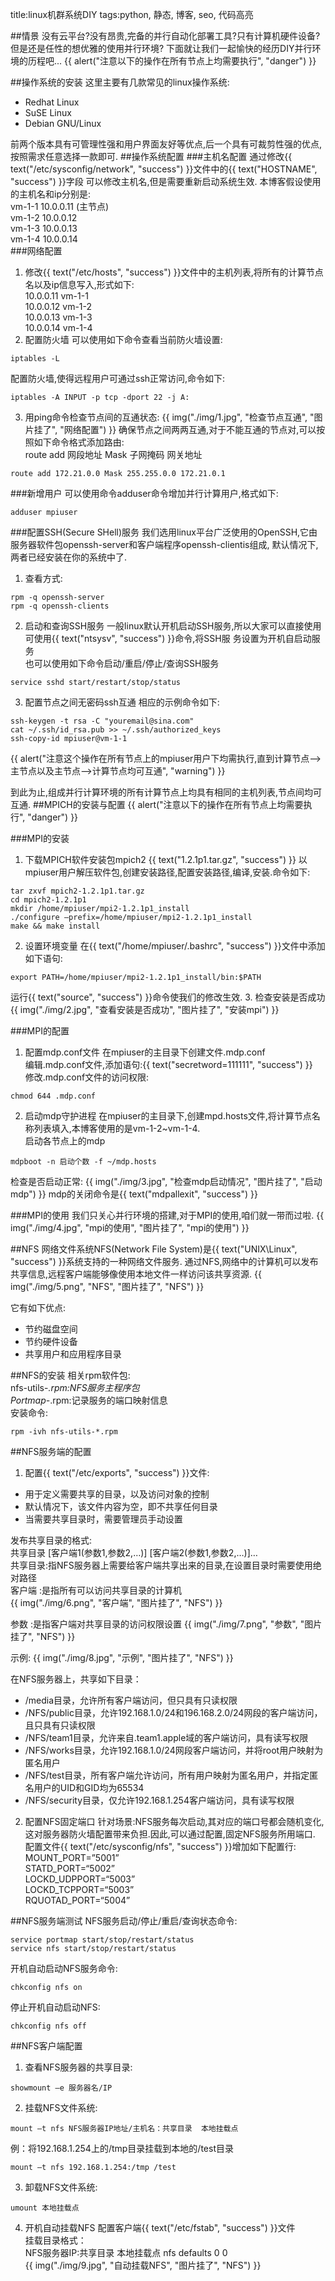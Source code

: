 title:linux机群系统DIY
tags:python, 静态, 博客, seo, 代码高亮      

##情景
没有云平台?没有昂贵,完备的并行自动化部署工具?只有计算机硬件设备?但是还是任性的想优雅的使用并行环境?
下面就让我们一起愉快的经历DIY并行环境的历程吧...
{{ alert("注意以下的操作在所有节点上均需要执行", "danger") }}

##操作系统的安装
这里主要有几款常见的linux操作系统:
 - Redhat Linux
 - SuSE Linux
 - Debian GNU/Linux

前两个版本具有可管理性强和用户界面友好等优点,后一个具有可裁剪性强的优点,按照需求任意选择一款即可.
##操作系统配置
###主机名配置
通过修改{{ text("/etc/sysconfig/network", "success") }}文件中的{{ text("HOSTNAME", "success") }}字段
可以修改主机名,但是需要重新启动系统生效.
本博客假设使用的主机名和ip分别是:    
  vm-1-1         10.0.0.11   (主节点)    
  vm-1-2         10.0.0.12    
  vm-1-3         10.0.0.13    
  vm-1-4         10.0.0.14    
###网络配置
1. 修改{{ text("/etc/hosts", "success") }}文件中的主机列表,将所有的计算节点名以及ip信息写入,形式如下:    
10.0.0.11    vm-1-1    
10.0.0.12    vm-1-2    
10.0.0.13    vm-1-3    
10.0.0.14    vm-1-4    
2. 配置防火墙
可以使用如下命令查看当前防火墙设置:
```shell
iptables -L
```
配置防火墙,使得远程用户可通过ssh正常访问,命令如下:
```shell
iptables -A INPUT -p tcp -dport 22 -j A:
```
3. 用ping命令检查节点间的互通状态:
{{ img("./img/1.jpg", "检查节点互通", "图片挂了", "网络配置") }}
确保节点之间两两互通,对于不能互通的节点对,可以按照如下命令格式添加路由:    
route add 网段地址 Mask 子网掩码 网关地址
```shell
route add 172.21.0.0 Mask 255.255.0.0 172.21.0.1
```

###新增用户
可以使用命令adduser命令增加并行计算用户,格式如下:
```shell
adduser mpiuser
```

###配置SSH(Secure SHell)服务
我们选用linux平台广泛使用的OpenSSH,它由服务器软件包openssh-server和客户端程序openssh-clientis组成,
默认情况下,两者已经安装在你的系统中了.
1. 查看方式:
```shell
rpm -q openssh-server
rpm -q openssh-clients
```
2. 启动和查询SSH服务
一般linux默认开机启动SSH服务,所以大家可以直接使用可使用{{ text("ntsysv", "success") }}命令,将SSH服
务设置为开机自启动服务    
也可以使用如下命令启动/重启/停止/查询SSH服务
```shell
service sshd start/restart/stop/status
```
3. 配置节点之间无密码ssh互通
相应的示例命令如下:
```shell
ssh-keygen -t rsa -C "youremail@sina.com"
cat ~/.ssh/id_rsa.pub >> ~/.ssh/authorized_keys
ssh-copy-id mpiuser@vm-1-1
```
{{ alert("注意这个操作在所有节点上的mpiuser用户下均需执行,直到计算节点-->主节点以及主节点-->计算节点均可互通", "warning") }}

到此为止,组成并行计算环境的所有计算节点上均具有相同的主机列表,节点间均可互通.
##MPICH的安装与配置
{{ alert("注意以下的操作在所有节点上均需要执行", "danger") }}

###MPI的安装
1. 下载MPICH软件安装包mpich2    {{ text("1.2.1p1.tar.gz", "success") }}
以mpiuser用户解压软件包,创建安装路径,配置安装路径,编译,安装.命令如下:
```shell
tar zxvf mpich2-1.2.1p1.tar.gz
cd mpich2-1.2.1p1
mkdir /home/mpiuser/mpi2-1.2.1p1_install
./configure –prefix=/home/mpiuser/mpi2-1.2.1p1_install
make && make install
```
2. 设置环境变量
在{{ text("/home/mpiuser/.bashrc", "success") }}文件中添加如下语句:
```shell
export PATH=/home/mpiuser/mpi2-1.2.1p1_install/bin:$PATH
```
运行{{ text("source", "success") }}命令使我们的修改生效.
3. 检查安装是否成功
{{ img("./img/2.jpg", "查看安装是否成功", "图片挂了", "安装mpi") }}

###MPI的配置
1. 配置mdp.conf文件
在mpiuser的主目录下创建文件.mdp.conf    
编辑.mdp.conf文件,添加语句:{{ text("secretword=111111", "success") }}    
修改.mdp.conf文件的访问权限:
```shell
chmod 644 .mdp.conf
```
2. 启动mdp守护进程
在mpiuser的主目录下,创建mpd.hosts文件,将计算节点名称列表填入,本博客使用的是vm-1-2~vm-1-4.    
启动各节点上的mdp
```shell
mdpboot -n 启动个数 -f ~/mdp.hosts
```
检查是否启动正常:
{{ img("./img/3.jpg", "检查mdp启动情况", "图片挂了", "启动mdp") }}
mdp的关闭命令是{{ text("mdpallexit", "success") }}

###MPI的使用
我们只关心并行环境的搭建,对于MPI的使用,咱们就一带而过啦.
{{ img("./img/4.jpg", "mpi的使用", "图片挂了", "mpi的使用") }}

##NFS
网络文件系统NFS(Network File System)是{{ text("UNIX\Linux", "success") }}系统支持的一种网络文件服务.
通过NFS,网络中的计算机可以发布共享信息,远程客户端能够像使用本地文件一样访问该共享资源.
{{ img("./img/5.png", "NFS", "图片挂了", "NFS") }}

它有如下优点:
 - 节约磁盘空间
 - 节约硬件设备
 - 共享用户和应用程序目录

##NFS的安装
相关rpm软件包:    
nfs-utils-*.rpm:NFS服务主程序包    
Portmap-*.rpm:记录服务的端口映射信息    
安装命令:
```shell
rpm -ivh nfs-utils-*.rpm
```

##NFS服务端的配置
1. 配置{{ text("/etc/exports", "success") }}文件:
 - 用于定义需要共享的目录，以及访问对象的控制
 - 默认情况下，该文件内容为空，即不共享任何目录
 - 当需要共享目录时，需要管理员手动设置

发布共享目录的格式:    
共享目录    [客户端1(参数1,参数2,…)] [客户端2(参数1,参数2,…)]…    
共享目录:指NFS服务器上需要给客户端共享出来的目录,在设置目录时需要使用绝对路径    
客户端  :是指所有可以访问共享目录的计算机    
{{ img("./img/6.png", "客户端", "图片挂了", "NFS") }}

参数    :是指客户端对共享目录的访问权限设置
{{ img("./img/7.png", "参数", "图片挂了", "NFS") }}

示例:
{{ img("./img/8.jpg", "示例", "图片挂了", "NFS") }}

在NFS服务器上，共享如下目录：
 - /media目录，允许所有客户端访问，但只具有只读权限
 - /NFS/public目录，允许192.168.1.0/24和196.168.2.0/24网段的客户端访问，且只具有只读权限
 - /NFS/team1目录，允许来自.team1.apple域的客户端访问，具有读写权限
 - /NFS/works目录，允许192.168.1.0/24网段客户端访问，并将root用户映射为匿名用户
 - /NFS/test目录，所有客户端允许访问，所有用户映射为匿名用户，并指定匿名用户的UID和GID均为65534
 - /NFS/security目录，仅允许192.168.1.254客户端访问，具有读写权限

2. 配置NFS固定端口
针对场景:NFS服务每次启动,其对应的端口号都会随机变化,这对服务器防火墙配置带来负担.因此,可以通过配置,固定NFS服务所用端口.    
配置文件{{ text("/etc/sysconfig/nfs", "success") }}增加如下配置行:    
MOUNT_PORT=”5001”    
STATD_PORT=“5002”    
LOCKD_UDPPORT=“5003”    
LOCKD_TCPPORT=“5003”    
RQUOTAD_PORT=“5004”

##NFS服务端测试
NFS服务启动/停止/重启/查询状态命令:
```shell
service portmap start/stop/restart/status
service nfs start/stop/restart/status
```
开机自动启动NFS服务命令:
```shell
chkconfig nfs on
```
停止开机自动启动NFS:
```shell
chkconfig nfs off
```

##NFS客户端配置
1. 查看NFS服务器的共享目录:
```shell
showmount –e 服务器名/IP
```
2. 挂载NFS文件系统:
```shell
mount –t nfs NFS服务器IP地址/主机名：共享目录  本地挂载点
```
例：将192.168.1.254上的/tmp目录挂载到本地的/test目录
```shell
mount –t nfs 192.168.1.254:/tmp /test
```
3. 卸载NFS文件系统:
```shell
umount 本地挂载点
```
4. 开机自动挂载NFS
配置客户端{{ text("/etc/fstab", "success") }}文件    
挂载目录格式：    
NFS服务器IP:共享目录  本地挂载点  nfs defaults 0 0    
{{ img("./img/9.jpg", "自动挂载NFS", "图片挂了", "NFS") }}
